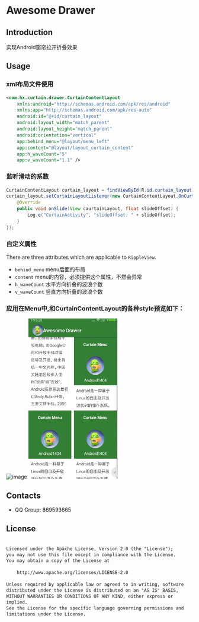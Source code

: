 # Awesome Drawer

## Introduction
实现Android窗帘拉开折叠效果

## Usage

### xml布局文件使用

```xml
<com.hx.curtain.drawer.CurtainContentLayout 
    xmlns:android="http://schemas.android.com/apk/res/android"
    xmlns:app="http://schemas.android.com/apk/res-auto"
    android:id="@+id/curtain_layout"
    android:layout_width="match_parent"
    android:layout_height="match_parent"
    android:orientation="vertical"
    app:behind_menu="@layout/menu_left"
    app:content="@layout/layout_curtain_content"
    app:h_waveCount="5"
    app:v_waveCount="1.1" />
```

### 监听滑动的系数

```java
CurtainContentLayout curtain_layout = findViewById(R.id.curtain_layout);
curtain_layout.setCurtainLayoutListener(new CurtainContentLayout.OnCurtainLayoutListener() {
    @Override
    public void onSlide(View caurtainLayout, float slideOffset) {
        Log.e("CurtainActivity", "slideOffset: " + slideOffset);
    }
});
```

### 自定义属性

There are three attributes which are applicable to `RippleView`.

  * `behind_menu` menu后面的布局
  * `content`     menu的内容，必须提供这个属性，不然会异常
  * `h_waveCount` 水平方向折叠的波浪个数
  * `v_waveCount` 竖直方向折叠的波浪个数

### 应用在Menu中,和CurtainContentLayout的各种style预览如下：
 ![image](effect/curtain_menu.gif)           ![image](effect/mutil_curtain_views.gif)

## Contacts
* QQ Group: 869593665

## License
```

Licensed under the Apache License, Version 2.0 (the "License");
you may not use this file except in compliance with the License.
You may obtain a copy of the License at

    http://www.apache.org/licenses/LICENSE-2.0

Unless required by applicable law or agreed to in writing, software
distributed under the License is distributed on an "AS IS" BASIS,
WITHOUT WARRANTIES OR CONDITIONS OF ANY KIND, either express or implied.
See the License for the specific language governing permissions and
limitations under the License.
```

